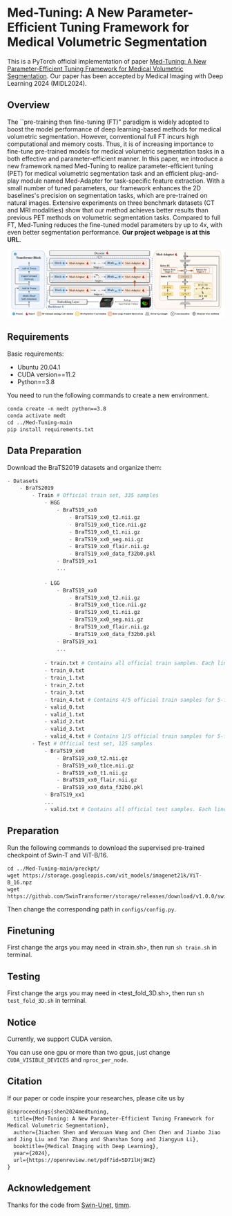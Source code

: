 # Med-Tuning: A New Parameter-Efficient Tuning Framework for Medical Volumetric Segmentation
This is a PyTorch official implementation of paper [Med-Tuning: A New Parameter-Efficient Tuning Framework for Medical Volumetric Segmentation](https://arxiv.org/abs/2304.10880). Our paper has been accepted by Medical Imaging with Deep Learning 2024 (MIDL2024).

## Overview
The ``pre-training then fine-tuning (FT)" paradigm is widely adopted to boost the model performance of deep learning-based methods for medical volumetric segmentation. However, conventional full FT incurs high computational and memory costs. Thus, it is of increasing importance to fine-tune pre-trained models for medical volumetric segmentation tasks in a both effective and parameter-efficient manner. In this paper, we introduce a new framework named Med-Tuning to realize parameter-efficient tuning (PET) for medical volumetric segmentation task and an efficient plug-and-play module named Med-Adapter for task-specific feature extraction. With a small number of tuned parameters, our framework enhances the 2D baselines's precision on segmentation tasks, which are pre-trained on natural images. Extensive experiments on three benchmark datasets (CT and MRI modalities) show that our method achieves better results than previous PET methods on volumetric segmentation tasks. Compared to full FT, Med-Tuning reduces the fine-tuned model parameters by up to 4x, with even better segmentation performance. **Our project webpage is at this URL.**

![Med-Tuning](./paper/methodology.png)

## Requirements
Basic requirements:
- Ubuntu 20.04.1
- CUDA version==11.2
- Python==3.8

You need to run the following commands to create a new environment.
```
conda create -n medt python==3.8
conda activate medt
cd ../Med-Tuning-main
pip install requirements.txt
```

## Data Preparation
Download the BraTS2019 datasets and organize them:
```python
- Datasets
    - BraTS2019
        - Train # Official train set, 335 samples
            - HGG
                - BraTS19_xx0
                    - BraTS19_xx0_t2.nii.gz
                    - BraTS19_xx0_t1ce.nii.gz
                    - BraTS19_xx0_t1.nii.gz
                    - BraTS19_xx0_seg.nii.gz
                    - BraTS19_xx0_flair.nii.gz
                    - BraTS19_xx0_data_f32b0.pkl
                - BraTS19_xx1
                ...
                
            - LGG
                - BraTS19_xx0
                    - BraTS19_xx0_t2.nii.gz
                    - BraTS19_xx0_t1ce.nii.gz
                    - BraTS19_xx0_t1.nii.gz
                    - BraTS19_xx0_seg.nii.gz
                    - BraTS19_xx0_flair.nii.gz
                    - BraTS19_xx0_data_f32b0.pkl
                - BraTS19_xx1
                ...

            - train.txt # Contains all official train samples. Each line is is a relative path of one sample dir, eg. HGG/BraTS19_xx0
            - train_0.txt
            - train_1.txt
            - train_2.txt
            - train_3.txt
            - train_4.txt # Contains 4/5 official train samples for 5-fold training.
            - valid_0.txt
            - valid_1.txt
            - valid_2.txt
            - valid_3.txt
            - valid_4.txt # Contains 1/5 official train samples for 5-fold validation.
        - Test # Official test set, 125 samples
            - BraTS19_xx0
                - BraTS19_xx0_t2.nii.gz
                - BraTS19_xx0_t1ce.nii.gz
                - BraTS19_xx0_t1.nii.gz
                - BraTS19_xx0_flair.nii.gz
                - BraTS19_xx0_data_f32b0.pkl
            - BraTS19_xx1
            ...
            - valid.txt # Contains all official test samples. Each line is is a relative path of one sample dir, eg. BraTS19_xx0
```

## Preparation
Run the following commands to download the supervised pre-trained checkpoint of Swin-T and ViT-B/16.
```
cd ../Med-Tuning-main/preckpt/
wget https://storage.googleapis.com/vit_models/imagenet21k/ViT-B_16.npz
wget https://github.com/SwinTransformer/storage/releases/download/v1.0.0/swin_tiny_patch4_window7_224.pth
```
Then change the corresponding path in `configs/config.py`.

## Finetuning
First change the args you may need in <train.sh>,  then run  `sh train.sh` in terminal. 


## Testing
First change the args you may need in <test_fold_3D.sh>,  then run  `sh test_fold_3D.sh` in terminal.

## Notice
Currently, we support CUDA version. 

You can use one gpu or more than two gpus, just change `CUDA_VISIBLE_DEVICES` and `nproc_per_node`.


## Citation
If our paper or code inspire your researches, please cite us by
```text
@inproceedings{shen2024medtuning,
  title={Med-Tuning: A New Parameter-Efficient Tuning Framework for Medical Volumetric Segmentation},
  author={Jiachen Shen and Wenxuan Wang and Chen Chen and Jianbo Jiao and Jing Liu and Yan Zhang and Shanshan Song and Jiangyun Li},
  booktitle={Medical Imaging with Deep Learning},
  year={2024},
  url={https://openreview.net/pdf?id=5D71lHj9HZ}
}
```

## Acknowledgement
Thanks for the code from [Swin-Unet](https://github.com/HuCaoFighting/Swin-Unet), [timm](https://github.com/huggingface/pytorch-image-models).
